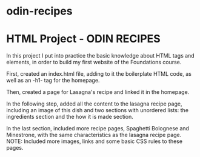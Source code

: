 # odin-recipes

#    HTML Project - ODIN RECIPES

 In this project I put into practice the basic knowledge about
 HTML tags and elements, in order to build my first website of 
 the Foundations course.

 First, created an index.html file, adding to it the
 boilerplate HTML code, as well as an -h1- tag for the homepage.

 Then, created a page for Lasagna's recipe and linked it
 in the homepage.

 In the following step, added all the content to the lasagna
 recipe page, including an image of this dish and two sections
 with unordered lists: the ingredients section and the how it
 is made section.

 In the last section, included  more recipe pages, Spaghetti
 Bolognese and Minestrone, with the same characteristics as
 the lasagna recipe page. NOTE: Included more images, links
 and some basic CSS rules to these pages.
